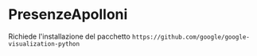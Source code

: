 # PresenzeApolloni
Richiede l'installazione del pacchetto `https://github.com/google/google-visualization-python`
